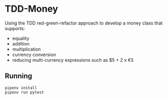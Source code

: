 # TDD-Money

Using the TDD red-green-refactor approach to develop a money class that supports:
* equality
* addition
* multiplication
* currency conversion 
* reducing multi-currency expressions such as $5 + 2 x €5

## Running
```
pipenv install
pipenv run pytest
```